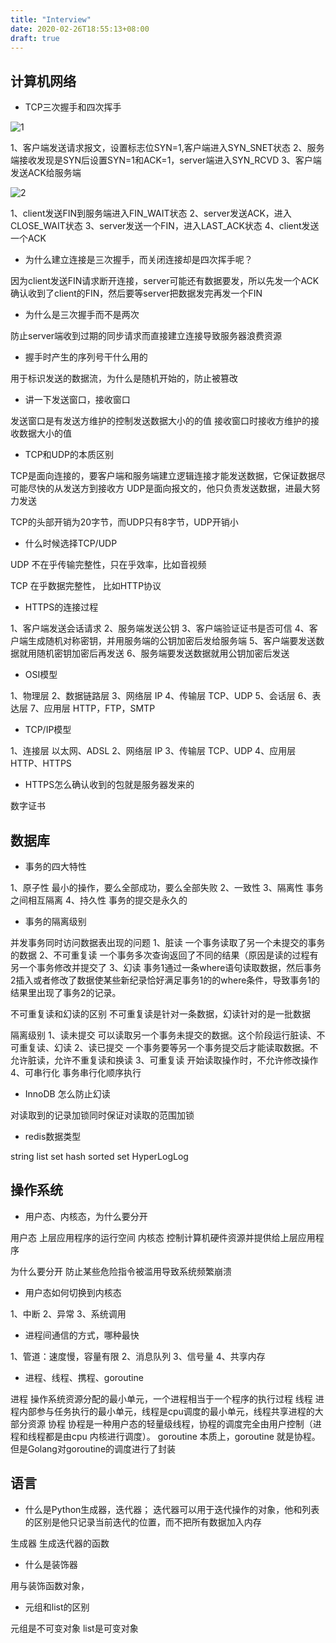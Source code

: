 ```yaml
---
title: "Interview"
date: 2020-02-26T18:55:13+08:00
draft: true
---
```



## 计算机网络

* TCP三次握手和四次挥手

![1](1.png)

1、客户端发送请求报文，设置标志位SYN=1,客户端进入SYN_SNET状态
2、服务端接收发现是SYN后设置SYN=1和ACK=1，server端进入SYN_RCVD
3、客户端发送ACK给服务端

![2](2.png)

1、client发送FIN到服务端进入FIN_WAIT状态
2、server发送ACK，进入CLOSE_WAIT状态
3、server发送一个FIN，进入LAST_ACK状态
4、client发送一个ACK


* 为什么建立连接是三次握手，而关闭连接却是四次挥手呢？

因为client发送FIN请求断开连接，server可能还有数据要发，所以先发一个ACK确认收到了client的FIN，然后要等server把数据发完再发一个FIN

* 为什么是三次握手而不是两次

防止server端收到过期的同步请求而直接建立连接导致服务器浪费资源

* 握手时产生的序列号干什么用的

用于标识发送的数据流，为什么是随机开始的，防止被篡改

* 讲一下发送窗口，接收窗口

发送窗口是有发送方维护的控制发送数据大小的的值
接收窗口时接收方维护的接收数据大小的值

* TCP和UDP的本质区别

TCP是面向连接的，要客户端和服务端建立逻辑连接才能发送数据，它保证数据尽可能尽快的从发送方到接收方
UDP是面向报文的，他只负责发送数据，进最大努力发送

TCP的头部开销为20字节，而UDP只有8字节，UDP开销小

* 什么时候选择TCP/UDP

UDP
不在乎传输完整性，只在乎效率，比如音视频

TCP
在乎数据完整性，
比如HTTP协议

* HTTPS的连接过程

1、客户端发送会话请求
2、服务端发送公钥
3、客户端验证证书是否可信
4、客户端生成随机对称密钥，并用服务端的公钥加密后发给服务端
5、客户端要发送数据就用随机密钥加密后再发送
6、服务端要发送数据就用公钥加密后发送

* OSI模型

1、物理层
2、数据链路层
3、网络层
IP
4、传输层
TCP、UDP
5、会话层
6、表达层
7、应用层
HTTP，FTP，SMTP

* TCP/IP模型

1、连接层
以太网、ADSL
2、网络层
IP
3、传输层
TCP、UDP
4、应用层
HTTP、HTTPS

* HTTPS怎么确认收到的包就是服务器发来的

数字证书


## 数据库

* 事务的四大特性

1、原子性
最小的操作，要么全部成功，要么全部失败
2、一致性
3、隔离性
事务之间相互隔离
4、持久性
事务的提交是永久的

* 事务的隔离级别

并发事务同时访问数据表出现的问题
1、脏读
一个事务读取了另一个未提交的事务的数据
2、不可重复读
一个事务多次查询返回了不同的结果（原因是读的过程有另一个事务修改并提交了
3、幻读
事务1通过一条where语句读取数据，然后事务2插入或者修改了数据使某些新纪录恰好满足事务1的的where条件，导致事务1的结果里出现了事务2的记录。

不可重复读和幻读的区别
不可重复读是针对一条数据，幻读针对的是一批数据

隔离级别
1、读未提交
可以读取另一个事务未提交的数据。这个阶段运行脏读、不可重复读、幻读
2、读已提交
一个事务要等另一个事务提交后才能读取数据。不允许脏读，允许不重复读和换读
3、可重复读
开始读取操作时，不允许修改操作
4、可串行化
事务串行化顺序执行

* InnoDB 怎么防止幻读

对读取到的记录加锁同时保证对读取的范围加锁

* redis数据类型

string
list
set
hash
sorted
set
HyperLogLog

## 操作系统

* 用户态、内核态，为什么要分开

用户态
上层应用程序的运行空间
内核态
控制计算机硬件资源并提供给上层应用程序

为什么要分开
防止某些危险指令被滥用导致系统频繁崩溃

* 用户态如何切换到内核态

1、中断
2、异常
3、系统调用

* 进程间通信的方式，哪种最快

1、管道：速度慢，容量有限
2、消息队列
3、信号量
4、共享内存

* 进程、线程、携程、goroutine

进程
操作系统资源分配的最小单元，一个进程相当于一个程序的执行过程
线程
进程内部参与任务执行的最小单元，线程是cpu调度的最小单元，线程共享进程的大部分资源
协程
协程是一种用户态的轻量级线程，协程的调度完全由用户控制（进程和线程都是由cpu 内核进行调度）。
goroutine
本质上，goroutine 就是协程。但是Golang对goroutine的调度进行了封装


## 语言

* 什么是Python生成器，迭代器；
迭代器可以用于迭代操作的对象，他和列表的区别是他只记录当前迭代的位置，而不把所有数据加入内存

生成器
生成迭代器的函数

* 什么是装饰器

用与装饰函数对象，

* 元组和list的区别

元组是不可变对象
list是可变对象













